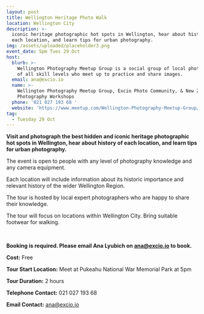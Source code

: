 ```yaml
---
layout: post
title: Wellington Heritage Photo Walk
location: Wellington City
description: >-
  iconic heritage photographic hot spots in Wellington, hear about history of
  each location, and learn tips for urban photography.
img: /assets/uploaded/placeholder3.png
event_date: 5pm Tues 29 Oct
host:
  blurb: >-
    Wellington Photography Meetup Group is a social group of local photographers
    of all skill levels who meet up to practice and share images.  
  email: ana@excio.io
  name: >-
    Wellington Photography Meetup Group, Excio Photo Community, & New Zealand
    Photography Workshops
  phone: '021 027 193 68 '
  website: 'https://www.meetup.com/Wellington-Photography-Meetup-Group/'
tag:
  - Tuesday 29 Oct
---
```

**Visit and photograph the best hidden and iconic heritage photographic hot spots in Wellington, hear about history of each location, and learn tips for urban photography.**

The event is open to people with any level of photography knowledge and any camera equipment. 

Each location will include information about its historic importance and relevant history of the wider Wellington Region.

The tour is hosted by local expert photographers who are happy to share their knowledge.

The tour will focus on locations within Wellington City. Bring suitable footwear for walking. 

<br>

**Booking is required. Please email Ana Lyubich on ana@excio.io to book.**

**Cost:** Free

**Tour Start Location:** Meet at Pukeahu National War Memorial Park at 5pm

**Tour Duration:** 2 hours

**Telephone Contact:** 021 027 193 68

**Email Contact:** ana@excio.io
